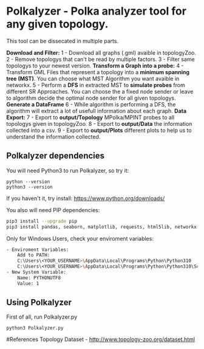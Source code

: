 # Polkalyzer - Polka analyzer tool for any given topology.
This tool can be dissecated in multiple parts.

**Download and Filter:**
1 - Download all graphs (.gml) avaible in topologyZoo.
2 - Remove topologys that can't be read by multiple factors.
3 - Filter same topologys to your newest version. 
**Transform a Graph into a probe:**
4 - Transform GML Files that represent a topology into a **minimum spanning tree (MST)**.
You can choose what MST Algorithm you want avaible in networkx.
5 - Perform a **DFS** in extracted MST to **simulate probes** from different SR Approaches.
You can choose the a fixed node sender or leave to algorithm decide the optimal node sender for all given topologys.
**Generate a DataFrame**
6 - While algorithm is performing a DFS, the algorithm will extract a lot of usefull information about each graph.
**Data Export:**
7 - Export to **output/Topology** MPolka/MPINT probes to all topologys given in topologyZoo. 
8 - Export to **output/Data** the information collected into a csv.
9 - Export to **output/Plots** different plots to help us to understand the information collected.

## Polkalyzer dependencies
You will need Python3 to run Polkalyzer, so try it:
```
python --version
python3 --version
```
If you haven't it, try install:
https://www.python.org/downloads/

You also will need PIP dependencies:
```sh
pip3 install --upgrade pip
pip3 install pandas, seaborn, matplotlib, requests, html5lib, networkx
```

Only for Windows Users, check your enviroment variables:
```sh
- Enviroment Variables:
    Add to PATH:
    C:\Users\<YOUR_USERNAME>\AppData\Local\Programs\Python\Python310
    C:\Users\<YOUR_USERNAME>\AppData\Local\Programs\Python\Python310\Scripts
- New System Variable:
    Name: PYTHONUTF8
    Value: 1
```

## Using Polkalyzer
First of all, run Polkalyzer.py
```
python3 Polkalyzer.py
```

#References
Topology Dataset - http://www.topology-zoo.org/dataset.html